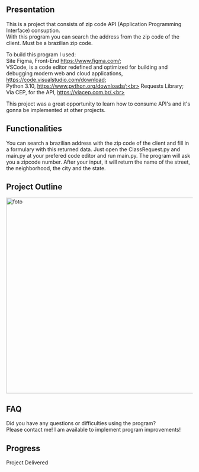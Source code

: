 ## Presentation
This is a project that consists of zip code API (Application Programming Interface) consuption. <br>
With this program you can search the address from the zip code of the client. Must be a brazilian zip code.

To build this program I used: <br>
Site Figma, Front-End https://www.figma.com/; <br>
VSCode, is a code editor redefined and optimized for building and debugging modern web and cloud applications, https://code.visualstudio.com/download; <br>
Python 3.10, https://www.python.org/downloads/;<br>
Requests Library; <br>
Via CEP, for the API, https://viacep.com.br/.<br>

This project was a great opportunity to learn how to consume API's and it's gonna be implemented at other projects. 

## Functionalities
You can search a brazilian address with the zip code of the client and fill in a formulary with this returned data.
Just open the ClassRequest.py and main.py at your prefered code editor and run main.py.
The program will ask you a zipcode number. After your input, it will return the name of the street, the neighborhood, the city and the state.

## Project Outline
<img width="528" alt="foto" src="https://user-images.githubusercontent.com/109561962/218923091-44271c8e-14b3-48a0-83af-9b55d6a65e4a.png">

## FAQ
Did you have any questions or difficulties using the program? <br>
Please contact me! I am available to implement program improvements!<br>

## Progress
Project Delivered <br>
